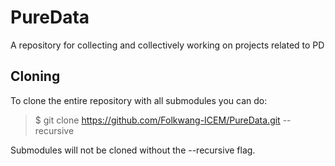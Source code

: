 # PureData
A repository for collecting and collectively working on projects related to PD
## Cloning
To clone the entire repository with all submodules you can do:
> $ git clone https://github.com/Folkwang-ICEM/PureData.git --recursive

Submodules will not be cloned without the --recursive flag.
